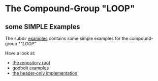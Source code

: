 # The Compound-Group "LOOP" #

## some SIMPLE Examples   ##

The subdir [examples](./examples) contains some simple examples for the  compound-group **"LOOP"*

Have a look at:
- [the repository root](https://github.com/F-Haferkorn/ogis-modern-cxx-future-cpp/)
- [godbolt examples](../ogis-godbolt.examples)
- [the header-only implementation](../ogis-cpp-loop/include)



